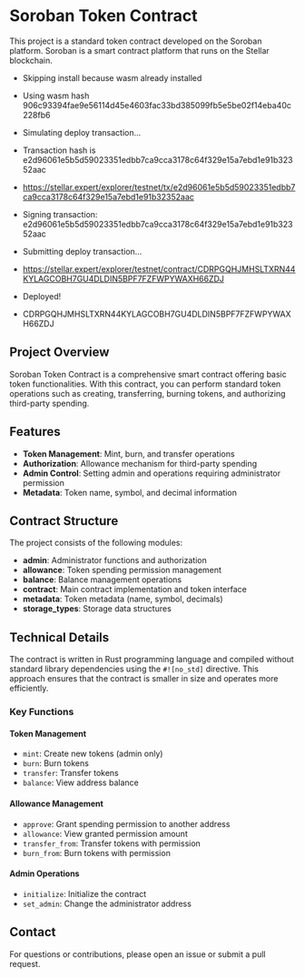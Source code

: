 # Soroban Token Contract

This project is a standard token contract developed on the Soroban platform. Soroban is a smart contract platform that runs on the Stellar blockchain.

- Skipping install because wasm already installed
- Using wasm hash 906c93394fae9e56114d45e4603fac33bd385099fb5e5be02f14eba40c228fb6
- Simulating deploy transaction…
- Transaction hash is e2d96061e5b5d59023351edbb7ca9cca3178c64f329e15a7ebd1e91b32352aac
- https://stellar.expert/explorer/testnet/tx/e2d96061e5b5d59023351edbb7ca9cca3178c64f329e15a7ebd1e91b32352aac
- Signing transaction: e2d96061e5b5d59023351edbb7ca9cca3178c64f329e15a7ebd1e91b32352aac
- Submitting deploy transaction…
- https://stellar.expert/explorer/testnet/contract/CDRPGQHJMHSLTXRN44KYLAGCOBH7GU4DLDIN5BPF7FZFWPYWAXH66ZDJ
- Deployed!

- CDRPGQHJMHSLTXRN44KYLAGCOBH7GU4DLDIN5BPF7FZFWPYWAXH66ZDJ

## Project Overview

Soroban Token Contract is a comprehensive smart contract offering basic token functionalities. With this contract, you can perform standard token operations such as creating, transferring, burning tokens, and authorizing third-party spending.

## Features

- **Token Management**: Mint, burn, and transfer operations
- **Authorization**: Allowance mechanism for third-party spending
- **Admin Control**: Setting admin and operations requiring administrator permission
- **Metadata**: Token name, symbol, and decimal information

## Contract Structure

The project consists of the following modules:

- **admin**: Administrator functions and authorization
- **allowance**: Token spending permission management
- **balance**: Balance management operations
- **contract**: Main contract implementation and token interface
- **metadata**: Token metadata (name, symbol, decimals)
- **storage_types**: Storage data structures

## Technical Details

The contract is written in Rust programming language and compiled without standard library dependencies using the `#![no_std]` directive. This approach ensures that the contract is smaller in size and operates more efficiently.

### Key Functions

#### Token Management
- `mint`: Create new tokens (admin only)
- `burn`: Burn tokens
- `transfer`: Transfer tokens
- `balance`: View address balance

#### Allowance Management
- `approve`: Grant spending permission to another address
- `allowance`: View granted permission amount
- `transfer_from`: Transfer tokens with permission
- `burn_from`: Burn tokens with permission

#### Admin Operations
- `initialize`: Initialize the contract
- `set_admin`: Change the administrator address

## Contact

For questions or contributions, please open an issue or submit a pull request.
